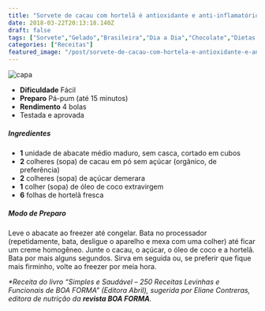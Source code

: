 ```yaml
---
title: "Sorvete de cacau com hortelã é antioxidante e anti-inflamatório"
date: 2018-03-22T20:13:18.140Z
draft: false
tags: ["Sorvete","Gelado","Brasileira","Dia a Dia","Chocolate","Dietas antioxidantes","Receitas com chocolate","Sorvetes"]
categories: ["Receitas"]
featured_image: "/post/sorvete-de-cacau-com-hortela-e-antioxidante-e-anti-inflamatorio.318c0f.jpg"
---
```


![capa](/post/sorvete-de-cacau-com-hortela-e-antioxidante-e-anti-inflamatorio.318c0f.jpg)

*   **Dificuldade** Fácil
*   **Preparo** Pá-pum (até 15 minutos)
*   **Rendimento** 4 bolas
*   Testada e aprovada
    

##### Ingredientes

*   **1** unidade de abacate médio maduro, sem casca, cortado em cubos
*   **2** colheres (sopa) de cacau em pó sem açúcar (orgânico, de preferência)
*   **2** colheres (sopa) de açúcar demerara
*   **1** colher (sopa) de óleo de coco extravirgem
*   **6** folhas de hortelã fresca

##### Modo de Preparo

Leve o abacate ao freezer até congelar. Bata no processador (repetidamente, bata, desligue o aparelho e mexa com uma colher) até ficar um creme homogêneo. Junte o cacau, o açúcar, o óleo de coco e a hortelã. Bata por mais alguns segundos. Sirva em seguida ou, se preferir que fique mais firminho, volte ao freezer por meia hora.

_*Receita do livro “Simples e Saudável – 250 Receitas Levinhas e Funcionais de BOA FORMA” (Editora Abril), sugerida por Eliane Contreras, editora de nutrição da **revista BOA FORMA**._
